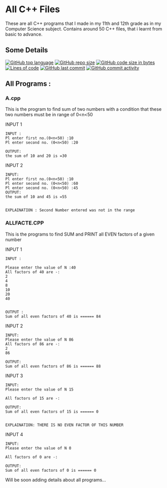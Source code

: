 
# All C++ Files

These are all C++ programs that I made in my 11th and 12th grade as in my 
Computer Science subject. Contains around 50 C++ files, that i learnt from
basic to advance.

## Some Details

[![GitHub top language](https://img.shields.io/github/languages/top/gillgurvijay01/grade12-cse)]()
[![GitHub repo size](https://img.shields.io/github/repo-size/gillgurvijay01/grade12-cs)]()
[![GitHub code size in bytes](https://img.shields.io/github/languages/code-size/gillgurvijay01/grade12-cs)]()
[![Lines of code](https://img.shields.io/tokei/lines/github/gillgurvijay01/grade12-cs)]()
[![GitHub last commit](https://img.shields.io/github/last-commit/gillgurvijay01/grade12-cs)]()
[![GitHub commit activity](https://img.shields.io/github/commit-activity/y/gillgurvijay01/grade12-cs)]()

## All Programs :

### A.cpp

This is the program to find sum of two numbers with a condition that these two numbers must be in range of  0<n<50

INPUT 1

```
INPUT :
Pl enter first no.(0<n<50) :10
Pl enter second no. (0<n<50) :20

OUTPUT:
the sum of 10 and 20 is =30
```

INPUT 2 

```
INPUT:
Pl enter first no.(0<n<50) :10
Pl enter second no. (0<n<50) :60
Pl enter second no. (0<n<50) :45
OUTPUT:
the sum of 10 and 45 is =55


EXPLAINATION : Second Number entered was not in the range
```
### ALLFACTE.CPP

This is the programs to find SUM and PRINT  all  EVEN factors of a given number 

INPUT 1

```
INPUT :

Please enter the value of N :40
All factors of 40 are -: 
2
4
8
10
20
40


OUTPUT :
Sum of all even factors of 40 is ====== 84
```

INPUT 2

```
INPUT:
Please enter the value of N 86
All factors of 86 are -: 
2
86

OUTPUT:
Sum of all even factors of 86 is ====== 88

```

INPUT 3

```
INPUT:
Please enter the value of N 15

All factors of 15 are -: 

OUTPUT:
Sum of all even factors of 15 is ====== 0


EXPLAINATION: THERE IS NO EVEN FACTOR OF THIS NUMBER
```

INPUT 4

```
INPUT:
Please enter the value of N 0

All factors of 0 are -: 

OUTPUT:
Sum of all even factors of 0 is ====== 0
```



Will be soon adding details about all programs...
